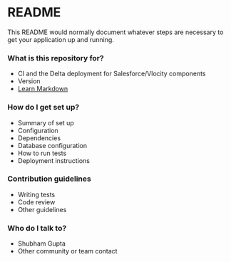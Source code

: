 # README #

This README would normally document whatever steps are necessary to get your application up and running.

### What is this repository for? ###

* CI and the Delta deployment for Salesforce/Vlocity components
* Version
* [Learn Markdown](https://bitbucket.org/tutorials/markdowndemo)

### How do I get set up? ###

* Summary of set up
* Configuration
* Dependencies
* Database configuration
* How to run tests
* Deployment instructions

### Contribution guidelines ###

* Writing tests
* Code review
* Other guidelines

### Who do I talk to? ###

* Shubham Gupta
* Other community or team contact
